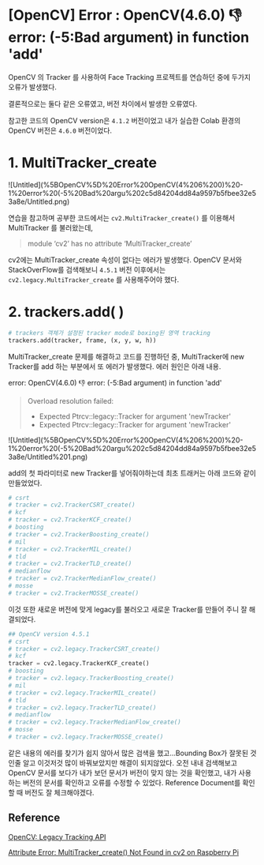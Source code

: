 # [OpenCV] Error : OpenCV(4.6.0) :-1: error: (-5:Bad argument) in function 'add'

OpenCV 의 Tracker 를 사용하여 Face Tracking 프로젝트를 연습하던 중에 두가지 오류가 발생했다.

결론적으로는 둘다 같은 오류였고, 버전 차이에서 발생한 오류였다.

참고한 코드의 OpenCV version은 `4.1.2` 버전이었고 내가 실습한 Colab 환경의 OpenCV 버전은 `4.6.0` 버전이었다.

# 1. MultiTracker_create

![Untitled](%5BOpenCV%5D%20Error%20OpenCV(4%206%200)%20-1%20error%20(-5%20Bad%20argu%202c5d84204dd84a9597b5fbee32e53a8e/Untitled.png)

연습을 참고하며 공부한 코드에서는 `cv2.MultiTracker_create()` 를 이용해서 MultiTracker 를 불러왔는데,

> module ‘cv2’ has no attribute ‘MultiTracker_create’
> 

cv2에는 MultiTracker_create 속성이 없다는 에러가 발생했다.  OpenCV 문서와 StackOverFlow를 검색해보니 `4.5.1` 버전 이후에서는 `cv2.legacy.MultiTracker_create` 를 사용해주어야 했다.

# 2. trackers.add( )

```python
# trackers 객체가 설정된 tracker mode로 boxing된 영역 tracking
trackers.add(tracker, frame, (x, y, w, h))
```

MultiTracker_create 문제를 해결하고 코드를 진행하던 중, MultiTracker에 new Tracker를 add 하는 부분에서 또 에러가 발생했다. 에러 원인은 아래 내용.

error: OpenCV(4.6.0) :-1: error: (-5:Bad argument) in function 'add'

> Overload resolution failed:
> 
> - Expected Ptrcv::legacy::Tracker for argument 'newTracker'
> - Expected Ptrcv::legacy::Tracker for argument 'newTracker'

![Untitled](%5BOpenCV%5D%20Error%20OpenCV(4%206%200)%20-1%20error%20(-5%20Bad%20argu%202c5d84204dd84a9597b5fbee32e53a8e/Untitled%201.png)

add의 첫 파라미터로 new Tracker를 넣어줘야하는데 최초 트래커는 아래 코드와 같이 만들었었다. 

```python
# csrt
# tracker = cv2.TrackerCSRT_create()
# kcf
# tracker = cv2.TrackerKCF_create()
# boosting
# tracker = cv2.TrackerBoosting_create()
# mil
# tracker = cv2.TrackerMIL_create()
# tld
# tracker = cv2.TrackerTLD_create()
# medianflow
# tracker = cv2.TrackerMedianFlow_create()
# mosse
# tracker = cv2.TrackerMOSSE_create()
```

이것 또한 새로운 버전에 맞게 legacy를 불러오고 새로운 Tracker를 만들어 주니 잘 해결되었다.

```python
## OpenCV version 4.5.1
# csrt
# tracker = cv2.legacy.TrackerCSRT_create()
# kcf
tracker = cv2.legacy.TrackerKCF_create()
# boosting
# tracker = cv2.legacy.TrackerBoosting_create()
# mil
# tracker = cv2.legacy.TrackerMIL_create()
# tld
# tracker = cv2.legacy.TrackerTLD_create()
# medianflow
# tracker = cv2.legacy.TrackerMedianFlow_create()
# mosse
# tracker = cv2.legacy.TrackerMOSSE_create()
```

같은 내용의 에러를 찾기가 쉽지 않아서 많은 검색을 했고…Bounding Box가 잘못된 것인줄 알고 이것저것 많이 바꿔보았지만 해결이 되지않았다. 오전 내내 검색해보고 OpenCV 문서를 보다가 내가 보던 문서가 버전이 맞지 않는 것을 확인했고, 내가 사용하는 버전의 문서를 확인하고 오류를 수정할 수 있었다. Reference Document를 확인할 때 버전도 잘 체크해야겠다.

## Reference

[OpenCV: Legacy Tracking API](https://docs.opencv.org/4.6.0/dc/d6b/group__tracking__legacy.html)

[Attribute Error: MultiTracker_create() Not Found in cv2 on Raspberry Pi](https://stackoverflow.com/questions/54013403/attribute-error-multitracker-create-not-found-in-cv2-on-raspberry-pi)